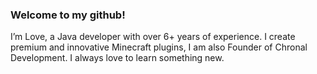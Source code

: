 ### Welcome to my github!
I’m Love, a Java developer with over 6+ years of experience. I create premium and innovative Minecraft plugins, I am also Founder of Chronal Development. I always love to learn something new. 


